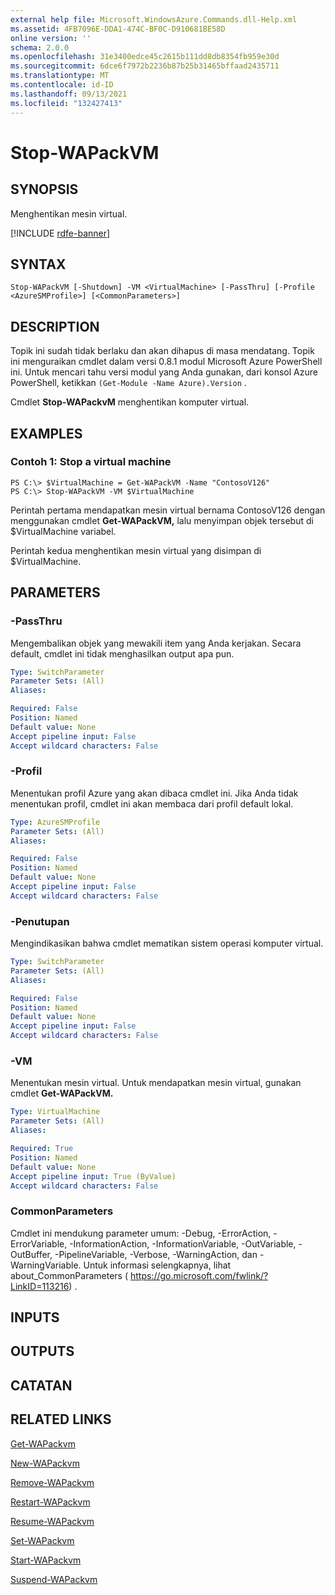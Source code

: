 ```yaml
---
external help file: Microsoft.WindowsAzure.Commands.dll-Help.xml
ms.assetid: 4FB7096E-DDA1-474C-BF0C-D910681BE58D
online version: ''
schema: 2.0.0
ms.openlocfilehash: 31e3400edce45c2615b111dd8db8354fb959e30d
ms.sourcegitcommit: 6dce6f7972b2236b87b25b31465bffaad2435711
ms.translationtype: MT
ms.contentlocale: id-ID
ms.lasthandoff: 09/13/2021
ms.locfileid: "132427413"
---
```

# Stop-WAPackVM

## SYNOPSIS
Menghentikan mesin virtual.

[!INCLUDE [rdfe-banner](../../includes/rdfe-banner.md)]

## SYNTAX

```
Stop-WAPackVM [-Shutdown] -VM <VirtualMachine> [-PassThru] [-Profile <AzureSMProfile>] [<CommonParameters>]
```

## DESCRIPTION
Topik ini sudah tidak berlaku dan akan dihapus di masa mendatang.
Topik ini menguraikan cmdlet dalam versi 0.8.1 modul Microsoft Azure PowerShell ini.
Untuk mencari tahu versi modul yang Anda gunakan, dari konsol Azure PowerShell, ketikkan `(Get-Module -Name Azure).Version` .

Cmdlet **Stop-WAPackvM** menghentikan komputer virtual.

## EXAMPLES

### Contoh 1: Stop a virtual machine
```
PS C:\> $VirtualMachine = Get-WAPackVM -Name "ContosoV126"
PS C:\> Stop-WAPackVM -VM $VirtualMachine
```

Perintah pertama mendapatkan mesin virtual bernama ContosoV126 dengan menggunakan cmdlet **Get-WAPackVM,** lalu menyimpan objek tersebut di $VirtualMachine variabel.

Perintah kedua menghentikan mesin virtual yang disimpan di $VirtualMachine.

## PARAMETERS

### -PassThru
Mengembalikan objek yang mewakili item yang Anda kerjakan.
Secara default, cmdlet ini tidak menghasilkan output apa pun.

```yaml
Type: SwitchParameter
Parameter Sets: (All)
Aliases:

Required: False
Position: Named
Default value: None
Accept pipeline input: False
Accept wildcard characters: False
```

### -Profil
Menentukan profil Azure yang akan dibaca cmdlet ini.
Jika Anda tidak menentukan profil, cmdlet ini akan membaca dari profil default lokal.

```yaml
Type: AzureSMProfile
Parameter Sets: (All)
Aliases:

Required: False
Position: Named
Default value: None
Accept pipeline input: False
Accept wildcard characters: False
```

### -Penutupan
Mengindikasikan bahwa cmdlet mematikan sistem operasi komputer virtual.

```yaml
Type: SwitchParameter
Parameter Sets: (All)
Aliases:

Required: False
Position: Named
Default value: None
Accept pipeline input: False
Accept wildcard characters: False
```

### -VM
Menentukan mesin virtual.
Untuk mendapatkan mesin virtual, gunakan cmdlet **Get-WAPackVM.**

```yaml
Type: VirtualMachine
Parameter Sets: (All)
Aliases:

Required: True
Position: Named
Default value: None
Accept pipeline input: True (ByValue)
Accept wildcard characters: False
```

### CommonParameters
Cmdlet ini mendukung parameter umum: -Debug, -ErrorAction, -ErrorVariable, -InformationAction, -InformationVariable, -OutVariable, -OutBuffer, -PipelineVariable, -Verbose, -WarningAction, dan -WarningVariable. Untuk informasi selengkapnya, lihat about_CommonParameters ( https://go.microsoft.com/fwlink/?LinkID=113216) .

## INPUTS

## OUTPUTS

## CATATAN

## RELATED LINKS

[Get-WAPackvm](./Get-WAPackVM.md)

[New-WAPackvm](./New-WAPackVM.md)

[Remove-WAPackvm](./Remove-WAPackVM.md)

[Restart-WAPackvm](./Restart-WAPackVM.md)

[Resume-WAPackvm](./Resume-WAPackVM.md)

[Set-WAPackvm](./Set-WAPackVM.md)

[Start-WAPackvm](./Start-WAPackVM.md)

[Suspend-WAPackvm](./Suspend-WAPackVM.md)


